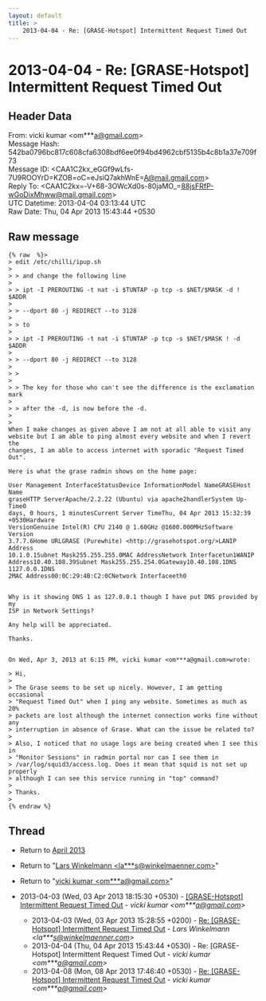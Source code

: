 ```yaml
---
layout: default
title: >
    2013-04-04 - Re: [GRASE-Hotspot] Intermittent Request Timed Out
---
```


# 2013-04-04 - Re: [GRASE-Hotspot] Intermittent Request Timed Out

## Header Data

From: vicki kumar \<om***a@gmail.com\><br>
Message Hash: 542ba0796bc817c608cfa6308bdf6ee0f94bd4962cbf5135b4c8b1a37e709f73<br>
Message ID: \<CAA1C2kx_eGGf9wLfs-7U9ROOYrD=KZOB=oC=eJsiQ7akhWnE=A@mail.gmail.com\><br>
Reply To: \<CAA1C2kx=-V+68-3OWcXd0s-80jaMO_=88jsFRfP-wGoDixMhww@mail.gmail.com\><br>
UTC Datetime: 2013-04-04 03:13:44 UTC<br>
Raw Date: Thu, 04 Apr 2013 15:43:44 +0530<br>

## Raw message

```
{% raw  %}>
> edit /etc/chilli/ipup.sh
>
> > and change the following line
>
> > ipt -I PREROUTING -t nat -i $TUNTAP -p tcp -s $NET/$MASK -d ! $ADDR
>
> > --dport 80 -j REDIRECT --to 3128
>
> > to
>
> > ipt -I PREROUTING -t nat -i $TUNTAP -p tcp -s $NET/$MASK ! -d $ADDR
>
> > --dport 80 -j REDIRECT --to 3128
>
> >
>
> > The key for those who can't see the difference is the exclamation mark
>
> > after the -d, is now before the -d.
>
>
When I make changes as given above I am not at all able to visit any
website but I am able to ping almost every website and when I revert the
changes, I am able to access internet with sporadic "Request Timed Out".

Here is what the grase radmin shows on the home page:

User Management InterfaceStatusDevice InformationModel NameGRASEHost Name
graseHTTP ServerApache/2.2.22 (Ubuntu) via apache2handlerSystem Up-Time0
days, 0 hours, 1 minutesCurrent Server TimeThu, 04 Apr 2013 15:32:39
+0530Hardware
VersionGenuine Intel(R) CPU 2140 @ 1.60GHz @1600.000MHzSoftware Version
3.7.7.6Home URLGRASE (Purewhite) <http://grasehotspot.org/>LANIP Address
10.1.0.1Subnet Mask255.255.255.0MAC AddressNetwork Interfacetun1WANIP
Address10.40.108.39Subnet Mask255.255.254.0Gateway10.40.108.1DNS 1127.0.0.1DNS
2MAC Address00:0C:29:4B:C2:0CNetwork Interfaceeth0


Why is it showing DNS 1 as 127.0.0.1 though I have put DNS provided by my
ISP in Network Settings?

Any help will be appreciated.

Thanks.


On Wed, Apr 3, 2013 at 6:15 PM, vicki kumar <om***a@gmail.com>wrote:

> Hi,
>
> The Grase seems to be set up nicely. However, I am getting occasional
> "Request Timed Out" when I ping any website. Sometimes as much as 20%
> packets are lost although the internet connection works fine without any
> interruption in absence of Grase. What can the issue be related to?
>
> Also, I noticed that no usage logs are being created when I see this in
> "Monitor Sessions" in radmin portal nor can I see them in
> /var/log/squid3/access.log. Does it mean that squid is not set up properly
> although I can see this service running in "top" command?
>
> Thanks.
>
{% endraw %}
```

## Thread

+ Return to [April 2013](/archive/2013/04)

+ Return to "[Lars Winkelmann <la***s<span>@</span>winkelmaenner.com>](/authors/la___s_at_winkelmaenner_com)"
+ Return to "[vicki kumar <om***a<span>@</span>gmail.com>](/authors/om___a_at_gmail_com)"

+ 2013-04-03 (Wed, 03 Apr 2013 18:15:30 +0530) - [[GRASE-Hotspot] Intermittent Request Timed Out](/archive/2013/04/2adad3da73b5bfac56add0fc9b1578f0159bb0784f83f17cc730947eeac97d11) - _vicki kumar \<om***a@gmail.com\>_
  + 2013-04-03 (Wed, 03 Apr 2013 15:28:55 +0200) - [Re: [GRASE-Hotspot] Intermittent Request Timed Out](/archive/2013/04/43e73c09b94a344e7d57b168b9985530a2ad13eb8643a1c5477a61706be40c90) - _Lars Winkelmann \<la***s@winkelmaenner.com\>_
  + 2013-04-04 (Thu, 04 Apr 2013 15:43:44 +0530) - Re: [GRASE-Hotspot] Intermittent Request Timed Out - _vicki kumar \<om***a@gmail.com\>_
  + 2013-04-08 (Mon, 08 Apr 2013 17:46:40 +0530) - [Re: [GRASE-Hotspot] Intermittent Request Timed Out](/archive/2013/04/53bcb41d7eeb9f3847ecf13dbc9a7bb5a22e933f24c98a746adbcf1da171d546) - _vicki kumar \<om***a@gmail.com\>_

